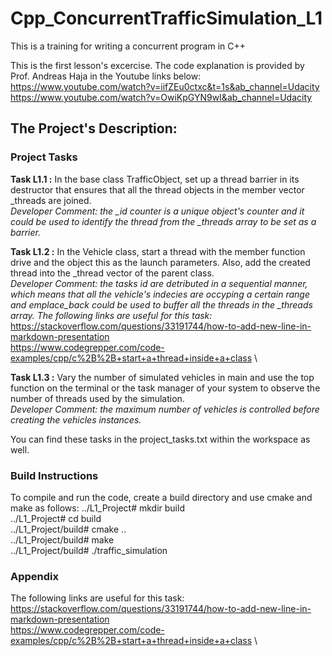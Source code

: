 # Cpp_ConcurrentTrafficSimulation_L1
This is a training for writing a concurrent program in C++

This is the first lesson's excercise. The code explanation is provided by Prof. Andreas Haja in the Youtube links below:
https://www.youtube.com/watch?v=iifZEu0ctxc&t=1s&ab_channel=Udacity  \
https://www.youtube.com/watch?v=OwiKpGYN9wI&ab_channel=Udacity

## The Project's Description:

### Project Tasks
**Task L1.1 :** In the base class TrafficObject, set up a thread barrier in its destructor that ensures that all the thread objects in the member vector _threads are joined. \
*Developer Comment: the _id counter is a unique object's counter and it could be used to identify the thread from the _threads array to be set as a barrier.*

**Task L1.2 :** In the Vehicle class, start a thread with the member function drive and the object this as the launch parameters. Also, add the created thread into the _thread vector of the parent class.\
*Developer Comment: the tasks id are detributed in a sequential manner, which means that all the vehicle's indecies are occyping a certain range and emplace_back could be used to buffer all the threads in the _threads array.*
*The following links are useful for this task:* \
https://stackoverflow.com/questions/33191744/how-to-add-new-line-in-markdown-presentation \
https://www.codegrepper.com/code-examples/cpp/c%2B%2B+start+a+thread+inside+a+class \

**Task L1.3 :** Vary the number of simulated vehicles in main and use the top function on the terminal or the task manager of your system to observe the number of threads used by the simulation. \
*Developer Comment: the maximum number of vehicles is controlled before creating the vehicles instances.* 

You can find these tasks in the project_tasks.txt within the workspace as well.

### Build Instructions
To compile and run the code, create a build directory and use cmake and make as follows:
../L1_Project# mkdir build \
../L1_Project# cd build \
../L1_Project/build# cmake .. \
../L1_Project/build# make \
../L1_Project/build# ./traffic_simulation

### Appendix
The following links are useful for this task:\
https://stackoverflow.com/questions/33191744/how-to-add-new-line-in-markdown-presentation \
https://www.codegrepper.com/code-examples/cpp/c%2B%2B+start+a+thread+inside+a+class \

